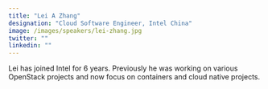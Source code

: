 ```yaml
---
title: "Lei A Zhang"
designation: "Cloud Software Engineer, Intel China"
image: /images/speakers/lei-zhang.jpg
twitter: ""
linkedin: ""
---
```


Lei has joined Intel for 6 years. Previously he was working on various OpenStack projects and now focus on containers and cloud native projects.
